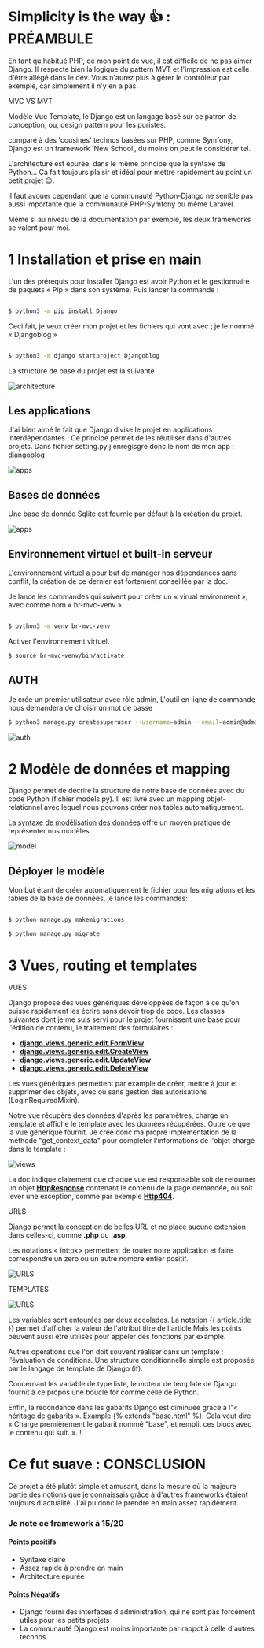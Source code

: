 # Simplicity is the way 👍 : PRÉAMBULE

En tant qu&#39;habitué PHP, de mon point de vue, il est difficile de ne pas aimer Django. Il respecte bien la logique du pattern MVT et l&#39;impression est celle d&#39;être allégé dans le dév. Vous n&#39;aurez plus à gérer le contrôleur par exemple, car simplement il n&#39;y en a pas.

MVC VS MVT

Modèle Vue Template, le Django est un langage basé sur ce patron de conception, ou, design pattern pour les puristes.

comparé à des &#39;cousines&#39; technos basées sur PHP, comme Symfony, Django est un framework &#39;New School&#39;, du moins on peut le considérer tel.

L&#39;architecture est épurée, dans le même principe que la syntaxe de Python… Ça fait toujours plaisir et idéal pour mettre rapidement au point un petit projet 😉.

Il faut avouer cependant que la communauté Python-Django ne semble pas aussi importante que la communauté PHP-Symfony ou même Laravel.

Même si au niveau de la documentation par exemple, les deux frameworks se valent pour moi.

# 1 Installation et prise en main

L&#39;un des prérequis pour installer Django est avoir Python et le gestionnaire de paquets « Pip » dans son système. Puis lancer la commande :

```sh

$ python3 -m pip install Django

```

Ceci fait, je veux créer mon projet et les fichiers qui vont avec ; je le nommé « Djangoblog »

```sh

$ python3 -m django startproject Djangoblog

```
La structure de base du projet est la suivante

![architecture](assets/snaps/pr_structure.jpg)

## Les applications

J'ai bien aimé le fait que Django divise le projet en applications interdépendantes ;
Ce principe permet de les réutiliser dans d'autres projets. 
Dans fichier setting.py j'enregisgre donc le nom de mon app : djangoblog

![apps](assets/snaps/apps.jpg)

## Bases de données
Une base de donnée Sqlite est fournie par défaut à la création du projet.

![apps](assets/snaps/db.jpg)


##  Environnement virtuel et built-in serveur

L&#39;environnement virtuel a pour but de manager nos dépendances sans conflit, la création de ce dernier est fortement conseillée par la doc.

Je lance les commandes qui suivent pour créer un « virual environment », avec comme nom « br-mvc-venv ».

```sh

$ python3 -m venv br-mvc-venv

```

Activer l&#39;environnement virtuel.

```sh
$ source br-mvc-venv/bin/activate
```

## AUTH

Je crée un premier utilisateur avec rôle admin, L&#39;outil en ligne de commande nous demandera de choisir un mot de passe
```sh
$ python3 manage.py createsuperuser --username=admin --email=admin@admin.com
```
<div style="width: 100%; heigth:80px;">

![auth](assets/snaps/auth.png)
</div>



# 2 Modèle de données et mapping

[comment]: <> (Sur la base du diagramme qui suit, je crée le modèle de données pour mon application.)

[comment]: <> ([UML]assets/snaps/UML.jpg)

Django permet de décrire la structure de notre base de données avec du code Python (fichier models.py). Il est livré avec un mapping objet-relationnel avec lequel nous pouvons créer nos tables automatiquement.

La [syntaxe de modélisation des données](https://docs.djangoproject.com/fr/4.0/topics/db/models/) offre un moyen pratique de représenter nos modèles.

<div style="width: 50%">

![model](assets/snaps/models.png)
</div>

## Déployer le modèle

Mon but étant de créer automatiquement le fichier pour les migrations et les tables de la base de données, je lance les commandes:

```sh

$ python manage.py makemigrations

$ python manage.py migrate

```

# 3 Vues, routing et templates 

VUES

Django propose des vues génériques développées de façon à ce qu’on puisse rapidement les écrire sans devoir trop de code.
Les classes suivantes dont je me suis servi pour le projet fournissent une base pour l&#39;édition de contenu, le traitement des formulaires :

- [**django.views.generic.edit.FormView**](https://docs.djangoproject.com/fr/4.0/ref/class-based-views/generic-editing/#django.views.generic.edit.FormView)
- [**django.views.generic.edit.CreateView**](https://docs.djangoproject.com/fr/4.0/ref/class-based-views/generic-editing/#django.views.generic.edit.CreateView)
- [**django.views.generic.edit.UpdateView**](https://docs.djangoproject.com/fr/4.0/ref/class-based-views/generic-editing/#django.views.generic.edit.UpdateView)
- [**django.views.generic.edit.DeleteView**](https://docs.djangoproject.com/fr/4.0/ref/class-based-views/generic-editing/#django.views.generic.edit.DeleteView)

Les vues génériques permettent par example de créer, mettre à jour et supprimer des objets, avec ou sans gestion des autorisations (LoginRequiredMixin).

Notre vue récupère des données d&#39;après les paramètres, charge un template et affiche le template avec les données récupérées.
Outre ce que la vue générique fournit. Je crée donc ma propre implémentation de la méthode "get_context_data" pour completer l'informations de l'objet chargé dans le template :

![views](assets/snaps/views.jpg)


La doc indique clairement que chaque vue est responsable soit de retourner un objet [**HttpResponse**](https://docs.djangoproject.com/fr/4.0/ref/request-response/#django.http.HttpResponse) contenant le contenu de la page demandée, ou soit lever une exception, comme par exemple [**Http404**](https://docs.djangoproject.com/fr/4.0/topics/http/views/#django.http.Http404).

URLS

Django permet la conception de belles URL et ne place aucune extension dans celles-ci, comme  **.php**  ou  **.asp**.

Les notations < int:pk> permettent de router notre application et faire correspondre un zero ou un autre nombre entier positif.

<div style="width: 100%">

![URLS](assets/snaps/URLS.png)

</div>

TEMPLATES

<div style="width: 100%">

![URLS](assets/snaps/template.jpg)

</div>
Les variables sont entourées par deux accolades.  
La notation {{ article.title }}  permet d'afficher la valeur de l&#39;attribut titre de l&#39;article.Mais les points peuvent aussi être utilisés pour appeler des fonctions par example.

Autres opérations que l'on doit souvent réaliser dans un template : l'évaluation de conditions. Une structure conditionnelle simple est proposée par le langage de template de Django (if).

Concernant les variable de type liste, le moteur de template de Django fournit à ce propos une boucle for comme celle de Python.

Enfin, la redondance dans les gabarits Django est diminuée grace à  l&quot;« héritage de gabarits ». Example:{% extends &quot;base.html&quot; %}. Cela veut dire « Charge premièrement le gabarit nommé &quot;base&quot;, et remplit ces blocs avec le contenu qui suit. ». ! 



# Ce fut suave : CONSCLUSION

Ce projet a été plutôt simple et amusant, dans la mesure où la majeure partie des notions que je connaissais grâce à d&#39;autres frameworks étaient toujours d&#39;actualité. J&#39;ai pu donc le prendre en main assez rapidement.

### Je note ce framework à 15/20

#### Points positifs

- Syntaxe claire
- Assez rapide à prendre en main
- Architecture épurée

#### Points Négatifs

- Django fourni des interfaces d&#39;administration, qui ne sont pas forcément utiles pour les petits projets
- La communauté Django est moins importante par rappot à celle d'autres technos.